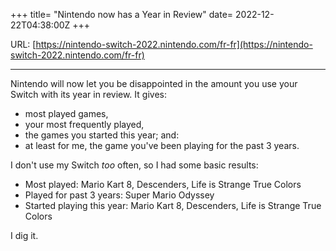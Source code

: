 +++
title= "Nintendo now has a Year in Review"
date= 2022-12-22T04:38:00Z
+++

URL: [https://nintendo-switch-2022.nintendo.com/fr-fr](https://nintendo-switch-2022.nintendo.com/fr-fr)

---

Nintendo will now let you be disappointed in the amount you use your Switch with its year in review. It gives:
  - most played games,
  - your most frequently played,
  - the games you started this year; and:
  - at least for me, the game you've been playing for the past 3 years.

I don't use my Switch *too* often, so I had some basic results:
  - Most played: Mario Kart 8, Descenders, Life is Strange True Colors
  - Played for past 3 years: Super Mario Odyssey
  - Started playing this year: Mario Kart 8, Descenders, Life is Strange True Colors

I dig it.
